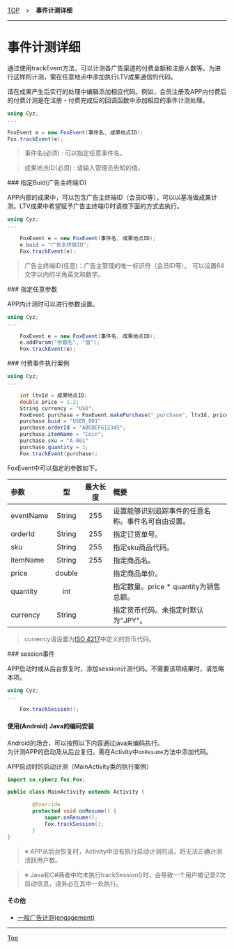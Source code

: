 [TOP](../../README.md)　>　**事件计测详细**

---

# 事件计测详细

通过使用trackEvent方法，可以计测各广告渠道的付费金额和注册人数等。为进行这样的计测，需在任意地点中添加执行LTV成果通信的代码。

请在成果产生后实行的处理中编辑添加相应代码。例如，会员注册及APP内付费后的付费计测是在注册・付费完成后的回调函数中添加相应的事件计测处理。

```cs
using Cyz;
...

FoxEvent e = new FoxEvent(事件名, 成果地点ID);
Fox.trackEvent(e);
```

> 事件名(必须) : 可以指定任意事件名。

> 成果地点ID(必须) : 请输入管理员告知的值。

<div id="add_buid"></div>
### 指定Buid(广告主终端ID)

APP内部的成果中，可以包含广告主终端ID（会员ID等），可以以基准做成果计测。LTV成果中希望赋予广告主终端ID时请按下面的方式去执行。

```cs
using Cyz;
...

	FoxEvent e = new FoxEvent(事件名, 成果地点ID);
	e.buid = "广告主终端ID";
	Fox.trackEvent(e);
```

> 广告主终端ID(任意)：广告主管理的唯一标识符（会员ID等）。
可以设置64文字以内的半角英文和数字。

<div id="add_params"></div>
### 指定任意参数

APP内计测时可以进行参数设置。

```cs
using Cyz;
...

	FoxEvent e = new FoxEvent(事件名, 成果地点ID);
	e.addParam("参数名", "值");
	Fox.trackEvent(e);
```

<div id="purchase"></div>
### 付费事件执行案例

```cs
using Cyz;
...

	int ltvId = 成果地点ID;
	double price = 1.2;
	String currency = "USD";
	FoxEvent purchase = FoxEvent.makePurchase("_purchase", ltvId, price, currency);
	purchase.buid = "USER_001"
	purchase.orderId = "ABCDEFG12345";
	purchase.itemName = "Coin";
	purchase.sku = "A-001"
	purchase.quantity = 1;
	Fox.trackEvent(purchase);
```

FoxEvent中可以指定的参数如下。

|参数|型|最大长度|概要|
|:------|:------:|:------:|:------|
|eventName|String|255|设置能够识别追踪事件的任意名称。事件名可自由设置。|
|orderId|String|255|指定订货单号。|
|sku|String|255|指定sku商品代码。|
|itemName|String|255|指定商品名。|
|price|double||指定商品单价。|
|quantity|int||指定数量。price * quantity为销售总额。|
|currency|String||指定货币代码。未指定时默认为"JPY"。|

> currency请设置为[ISO 4217](http://ja.wikipedia.org/wiki/ISO_4217)中定义的货币代码。

<div id="session"></div>
### session事件

APP启动时或从后台恢复时，添加session计测代码。不需要该项结果时，请忽略本项。

```cs
using Cyz;
...

	Fox.trackSession();
```

#### 使用(Android) Java的编码安装

Android的场合，可以按照以下内容通过java来编码执行。<br>
为计测APP的启动及从后台复归，需在Activity中`onResume`方法中添加代码。

APP启动时的启动计测（MainActivity类的执行案例）

```java
import co.cyberz.fox.Fox;

public class MainActivity extends Activity {

		@Override
		protected void onResume() {
            super.onResume();
            Fox.trackSession();
		}
}
```
> ※ APP从后台恢复时，Activity中没有执行启动计测的话，将无法正确计测活跃用户数。

> ※ Java和C#两者中均未执行trackSession()时，会导致一个用户被记录2次启动信息，请务必在其中一处执行。

#### その他

* [一般广告计测(engagement)](./engagement/README.md)


---
[Top](../../README.md)

